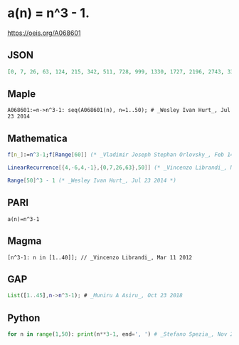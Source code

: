 # a\(n\) \= n^3 \- 1\.
https://oeis.org/A068601
## JSON
```JSON
[0, 7, 26, 63, 124, 215, 342, 511, 728, 999, 1330, 1727, 2196, 2743, 3374, 4095, 4912, 5831, 6858, 7999, 9260, 10647, 12166, 13823, 15624, 17575, 19682, 21951, 24388, 26999, 29790, 32767, 35936, 39303, 42874, 46655, 50652, 54871, 59318, 63999, 68920]
```
## Maple
```Maple
A068601:=n->n^3-1: seq(A068601(n), n=1..50); # _Wesley Ivan Hurt_, Jul 23 2014
```
## Mathematica
```Mathematica
f[n_]:=n^3-1;f[Range[60]] (* _Vladimir Joseph Stephan Orlovsky_, Feb 14 2011*)
```
```Mathematica
LinearRecurrence[{4,-6,4,-1},{0,7,26,63},50]] (* _Vincenzo Librandi_, Mar 11 2012 *)
```
```Mathematica
Range[50]^3 - 1 (* _Wesley Ivan Hurt_, Jul 23 2014 *)
```
## PARI
```PARI
a(n)=n^3-1
```
## Magma
```Magma
[n^3-1: n in [1..40]]; // _Vincenzo Librandi_, Mar 11 2012
```
## GAP
```GAP
List([1..45],n->n^3-1); # _Muniru A Asiru_, Oct 23 2018
```
## Python
```Python
for n in range(1,50): print(n**3-1, end=', ') # _Stefano Spezia_, Nov 21 2018
```
